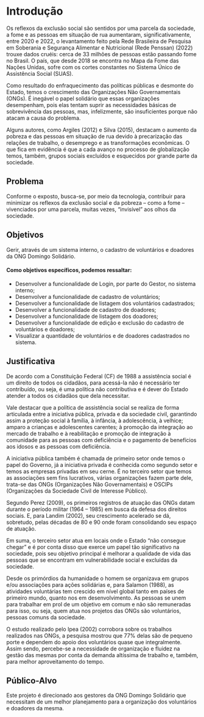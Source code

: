 # Introdução

Os reflexos da exclusão social são sentidos por uma parcela da sociedade, a fome e as pessoas em situação de rua aumentaram, significativamente, entre 2020 e 2022, o levantamento feito pela Rede Brasileira de Pesquisa em Soberania e Segurança Alimentar e Nutricional (Rede Penssan) (2022) trouxe dados cruéis: cerca de 33 milhões de pessoas estão passando fome no Brasil. O país, que desde 2018 se encontra no Mapa da Fome das Nações Unidas, sofre com os cortes constantes no Sistema Único de Assistência Social (SUAS).

Como resultado do enfraquecimento das políticas públicas e desmonte do Estado, temos o crescimento das Organizações Não Governamentais (ONGs). É inegável o papel solidário que essas organizações desempenham, pois elas tentam suprir as necessidades básicas de sobrevivência das pessoas, mas, infelizmente, são insuficientes porque não atacam a causa do problema.

Alguns autores, como Argiles (2012) e Silva (2015), destacam o aumento da pobreza e das pessoas em situação de rua devido à precarização das relações de trabalho, o desemprego e as transformações econômicas. O que fica em evidência é que a cada avanço no processo de globalização temos, também, grupos sociais excluídos e esquecidos por grande parte da sociedade.

## Problema

Conforme o exposto, busca-se, por meio da tecnologia, contribuir para minimizar os reflexos da exclusão social e da pobreza – como a fome – vivenciados por uma parcela, muitas vezes, “invisível” aos olhos da sociedade.

## Objetivos

Gerir, através de um sistema interno, o cadastro de voluntários e doadores da ONG Domingo Solidário.

#### Como objetivos específicos, podemos ressaltar:

- Desenvolver a funcionalidade de Login, por parte do Gestor, no sistema interno;
- Desenvolver a funcionalidade de cadastro de voluntários;
- Desenvolver a funcionalidade de listagem dos voluntários cadastrados;
- Desenvolver a funcionalidade de cadastro de doadores;
- Desenvolver a funcionalidade de listagem dos doadores;
- Desenvolver a funcionalidade de edição e exclusão do cadastro de voluntários e doadores;
- Visualizar a quantidade de voluntários e de doadores cadastrados no sistema.

## Justificativa

De acordo com a Constituição Federal (CF) de 1988 a assistência social é um direito de todos os cidadãos, para acessá-la não é necessário ter contribuído, ou seja, é uma política não contributiva e é dever do Estado atender a todos os cidadãos que dela necessitar.

Vale destacar que a política de assistência social se realiza de forma articulada entre a iniciativa pública, privada e da sociedade civil, garantindo assim a proteção social à família, à infância, à adolescência, à velhice; amparo a crianças e adolescentes carentes; à promoção da integração ao mercado de trabalho e à reabilitação e promoção de integração à comunidade para as pessoas com deficiência e o pagamento de benefícios aos idosos e as pessoas com deficiência.

A iniciativa pública também é chamada de primeiro setor onde temos o papel do Governo, já a iniciativa privada é conhecida como segundo setor e temos as empresas privadas em seu cerne. É no terceiro setor que temos as associações sem fins lucrativos, várias organizações fazem parte dele, trata-se das ONGs (Organizações Não Governamentais) e OSCIPs (Organizações da Sociedade Civil de Interesse Público).

Segundo Perez (2009), os primeiros registros de atuação das ONGs datam durante o período militar (1964 – 1985) em busca da defesa dos direitos sociais. E, para Landim (2002), seu crescimento acelerado se dá, sobretudo, pelas décadas de 80 e 90 onde foram consolidando seu espaço de atuação.

Em suma, o terceiro setor atua em locais onde o Estado “não consegue chegar” e é por conta disso que exerce um papel tão significativo na sociedade, pois seu objetivo principal é melhorar a qualidade de vida das pessoas que se encontram em vulnerabilidade social e excluídas da sociedade.  

Desde os primórdios da humanidade o homem se organizava em grupos e/ou associações para ações solidárias e, para Salamon (1988), as atividades voluntárias tem crescido em nível global tanto em países de primeiro mundo, quanto nos em desenvolvimento. As pessoas se unem para trabalhar em prol de um objetivo em comum e não são remuneradas para isso, ou seja, quem atua nos projetos das ONGs são voluntários, pessoas comuns da sociedade.

O estudo realizado pelo Ipea (2002) corrobora sobre os trabalhos realizados nas ONGs, a pesquisa mostrou que 77% delas são de pequeno porte e dependem do apoio dos voluntários quase que integralmente. Assim sendo, percebe-se a necessidade de organização e fluidez na gestão das mesmas por conta da demanda altíssima de trabalho e, também, para melhor aproveitamento do tempo.

## Público-Alvo

Este projeto é direcionado aos gestores da ONG Domingo Solidário que necessitam de um melhor planejamento para a organização dos voluntários e doadores da mesma.
